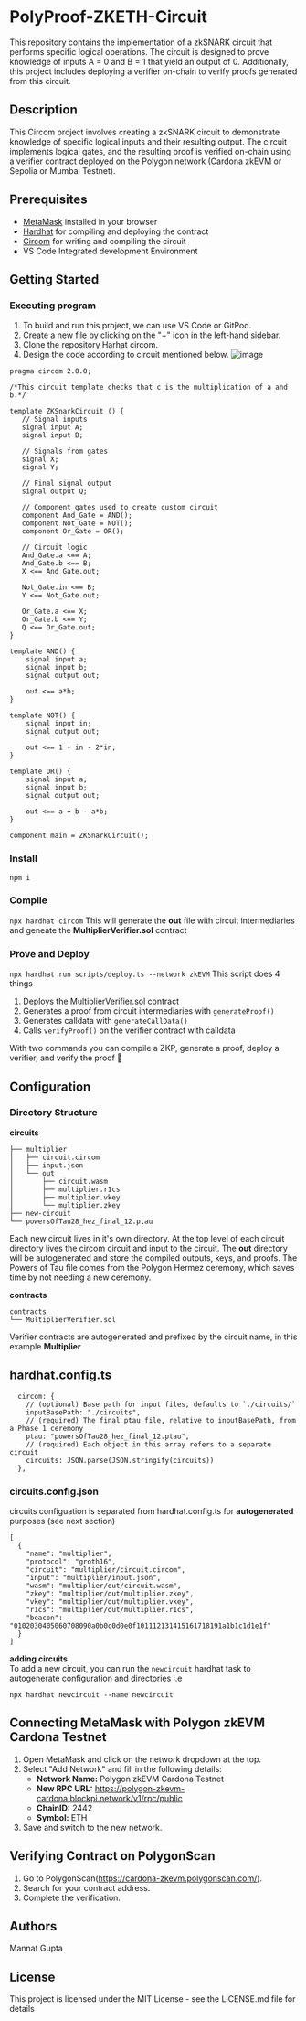 # PolyProof-ZKETH-Circuit

This repository contains the implementation of a zkSNARK circuit that performs specific logical operations. The circuit is designed to prove knowledge of inputs A = 0 and B = 1 that yield an output of 0. Additionally, this project includes deploying a verifier on-chain to verify proofs generated from this circuit.

## Description

This Circom project involves creating a zkSNARK circuit to demonstrate knowledge of specific logical inputs and their resulting output. The circuit implements logical gates, and the resulting proof is verified on-chain using a verifier contract deployed on the Polygon network (Cardona zkEVM or Sepolia or Mumbai Testnet).

## Prerequisites

- [MetaMask](https://metamask.io/) installed in your browser
- [Hardhat](https://github.com/gmchad/zardkat) for compiling and deploying the contract
- [Circom](https://docs.circom.io/) for writing and compiling the circuit
- VS Code Integrated development Environment 

## Getting Started

### Executing program

1. To build and run this project, we can use VS Code or GitPod.
2. Create a new file by clicking on the "+" icon in the left-hand sidebar.
3. Clone the repository Harhat circom.
4. Design the code according to circuit mentioned below.
![image](https://github.com/user-attachments/assets/b2ecc304-5c9e-4ed6-8b19-7ba18bc20612)

```
pragma circom 2.0.0;

/*This circuit template checks that c is the multiplication of a and b.*/  

template ZKSnarkCircuit () {  
   // Signal inputs
   signal input A;
   signal input B;
   
   // Signals from gates
   signal X;
   signal Y;

   // Final signal output
   signal output Q;

   // Component gates used to create custom circuit
   component And_Gate = AND();
   component Not_Gate = NOT();
   component Or_Gate = OR();
   
   // Circuit logic
   And_Gate.a <== A;
   And_Gate.b <== B;
   X <== And_Gate.out;

   Not_Gate.in <== B;
   Y <== Not_Gate.out;

   Or_Gate.a <== X;
   Or_Gate.b <== Y;
   Q <== Or_Gate.out;
}

template AND() {
    signal input a;
    signal input b;
    signal output out;

    out <== a*b;
}

template NOT() {
    signal input in;
    signal output out;

    out <== 1 + in - 2*in;
}

template OR() {
    signal input a;
    signal input b;
    signal output out;

    out <== a + b - a*b;
}

component main = ZKSnarkCircuit();
```
### Install
`npm i`

### Compile
`npx hardhat circom` 
This will generate the **out** file with circuit intermediaries and geneate the **MultiplierVerifier.sol** contract

### Prove and Deploy
`npx hardhat run scripts/deploy.ts --network zkEVM`
This script does 4 things  
1. Deploys the MultiplierVerifier.sol contract
2. Generates a proof from circuit intermediaries with `generateProof()`
3. Generates calldata with `generateCallData()`
4. Calls `verifyProof()` on the verifier contract with calldata

With two commands you can compile a ZKP, generate a proof, deploy a verifier, and verify the proof 🎉

## Configuration
### Directory Structure
**circuits**
```
├── multiplier
│   ├── circuit.circom
│   ├── input.json
│   └── out
│       ├── circuit.wasm
│       ├── multiplier.r1cs
│       ├── multiplier.vkey
│       └── multiplier.zkey
├── new-circuit
└── powersOfTau28_hez_final_12.ptau
```
Each new circuit lives in it's own directory. At the top level of each circuit directory lives the circom circuit and input to the circuit.
The **out** directory will be autogenerated and store the compiled outputs, keys, and proofs. The Powers of Tau file comes from the Polygon Hermez ceremony, which saves time by not needing a new ceremony. 

**contracts**
```
contracts
└── MultiplierVerifier.sol
```
Verifier contracts are autogenerated and prefixed by the circuit name, in this example **Multiplier**

## hardhat.config.ts
```
  circom: {
    // (optional) Base path for input files, defaults to `./circuits/`
    inputBasePath: "./circuits",
    // (required) The final ptau file, relative to inputBasePath, from a Phase 1 ceremony
    ptau: "powersOfTau28_hez_final_12.ptau",
    // (required) Each object in this array refers to a separate circuit
    circuits: JSON.parse(JSON.stringify(circuits))
  },
```
### circuits.config.json
circuits configuation is separated from hardhat.config.ts for **autogenerated** purposes (see next section)
```
[
  {
    "name": "multiplier",
    "protocol": "groth16",
    "circuit": "multiplier/circuit.circom",
    "input": "multiplier/input.json",
    "wasm": "multiplier/out/circuit.wasm",
    "zkey": "multiplier/out/multiplier.zkey",
    "vkey": "multiplier/out/multiplier.vkey",
    "r1cs": "multiplier/out/multiplier.r1cs",
    "beacon": "0102030405060708090a0b0c0d0e0f101112131415161718191a1b1c1d1e1f"
  }
]
```

**adding circuits**   
To add a new circuit, you can run the `newcircuit` hardhat task to autogenerate configuration and directories i.e  
```
npx hardhat newcircuit --name newcircuit
```

## Connecting MetaMask with Polygon zkEVM Cardona Testnet

1. Open MetaMask and click on the network dropdown at the top.
2. Select "Add Network" and fill in the following details:
    - **Network Name:** Polygon zkEVM Cardona Testnet
    - **New RPC URL:** https://polygon-zkevm-cardona.blockpi.network/v1/rpc/public
    - **ChainID:** 2442
    - **Symbol:** ETH
3. Save and switch to the new network.

## Verifying Contract on PolygonScan

1. Go to PolygonScan(https://cardona-zkevm.polygonscan.com/).
2. Search for your contract address.
3. Complete the verification.

## Authors
Mannat Gupta

## License

This project is licensed under the MIT License - see the LICENSE.md file for details

